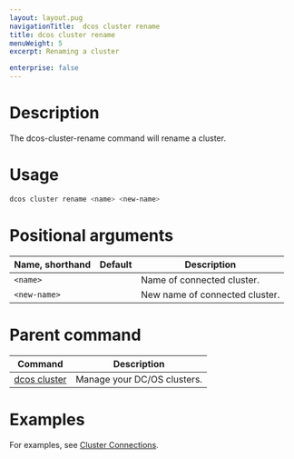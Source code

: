 ```yaml
---
layout: layout.pug
navigationTitle:  dcos cluster rename
title: dcos cluster rename
menuWeight: 5
excerpt: Renaming a cluster

enterprise: false
---
```


<!-- The source repo for this topic is https://github.com/dcos/dcos-docs -->


# Description
The dcos-cluster-rename command will rename a cluster.

# Usage

```bash
dcos cluster rename <name> <new-name>
```

# Positional arguments

| Name, shorthand | Default | Description |
|---------|-------------|-------------|
| `<name>`   |             | Name of connected cluster. |
| `<new-name>`   |             | New name of connected cluster. |

# Parent command

| Command | Description |
|---------|-------------|
| [dcos cluster](/1.12/cli/command-reference/dcos-cluster/) | Manage your DC/OS clusters. |

# Examples
For examples, see [Cluster Connections](/1.12/administering-clusters/multiple-clusters/cluster-connections/).
